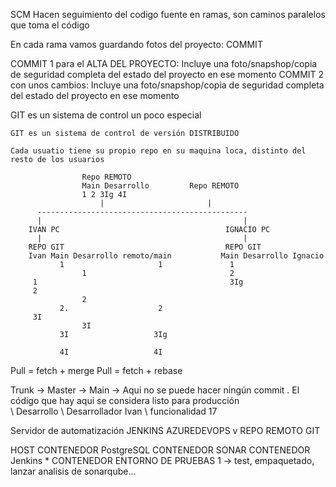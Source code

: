 
SCM
Hacen seguimiento del codigo fuente en ramas, son caminos paralelos que toma el código 

En cada rama vamos guardando fotos del proyecto: COMMIT

COMMIT 1 para el ALTA DEL PROYECTO: Incluye una foto/snapshop/copia de seguridad completa del estado del proyecto en ese momento
COMMIT 2 con unos cambios:          Incluye una foto/snapshop/copia de seguridad completa del estado del proyecto en ese momento



GIT es un sistema de control un poco especial

    GIT es un sistema de control de versión DISTRIBUIDO
    
    Cada usuatio tiene su propio repo en su maquina loca, distinto del resto de los usuarios
    
                    Repo REMOTO
                    Main Desarrollo         Repo REMOTO
                    1 2 3Ig 4I
                        |                       |
          -----------------------------------------------
          |                                             |
        IVAN PC                                     IGNACIO PC
          |                                             |
        REPO GIT                                    REPO GIT
        Ivan Main Desarrollo remoto/main           Main Desarrollo Ignacio
               1                     1               1
                    1                                2
         1                                           3Ig
         2          
                    2
               2.                    2
         3I
                    3I
               3I                   3Ig
               
               4I                   4I
               
               
Pull = fetch + merge
Pull = fetch + rebase


Trunk -> Master -> Main -> Aqui no se puede hacer ningún commit . El código que hay aqui se considera listo para producción
                    \
                     \ Desarrollo
                                 \ Desarrollador Ivan
                                 \ funcionalidad 17


Servidor de automatización JENKINS    AZUREDEVOPS 
                            v
                            REPO REMOTO GIT
                            
HOST
    CONTENEDOR PostgreSQL
    CONTENEDOR SONAR
    CONTENEDOR Jenkins *
    CONTENEDOR ENTORNO DE PRUEBAS 1 -> test, empaquetado, lanzar analisis de sonarqube... 